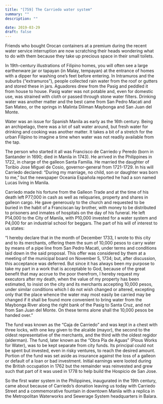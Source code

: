 ```yaml
---
title: "[759] The Carriedo water system"
summary: ""
description: ""

date: 2019-03-29
draft: false
---
```


Friends who bought Orocan containers at a premium during the recent water service interruption are now scratching their heads wondering what to do with them because they take up precious space in their small toilets.

In 19th-century illustrations of Filipino homes, you will often see a large earthenware jar or  tapayan  (in Malay, tempayan) at the entrance of homes with a dipper for washing one’s feet before entering. In Intramuros and the suburbs (“extramuros”), people collected rain water from the roof or gutters and stored these in jars. Aguadores drew from the Pasig and peddled it from house to house.  Pasig water was not potable and, even for domestic use, was strained with cloth or passed through stone water filters. Drinking water was another matter and the best came from San Pedro Macati and San Mateo, or the springs in Malinta Diliman Maybonga and San Juan del Monte.

Water was an issue for Spanish Manila as early as the 16th century. Being an archipelago, there was a lot of salt water around, but fresh water for drinking and cooking was another matter. It takes a bit of a stretch for the urban Filipino to imagine a time when water was not readily available from the tap.

The person who started it all was Francisco de Carriedo y Peredo (born in Santander in 1690; died in Manila in 1743). He arrived in the Philippines in 1722, in charge of the galleon Santa Familia. He married the daughter of Toribio Jose Miguel de Cosio, governor-general from 1721-1729. In his will Carriedo declared: “During my marriage, no child, son or daughter was born to me,” but the newspaper Oceania Española reported he had a son named Lucas living in Manila.

Carriedo made his fortune from the Galleon Trade and at the time of his death left P77,000 in cash as well as reliquaries, property and shares in galleon cargo. He gave generously to the church and requested to be buried in the habit of a Franciscan lay brother, with money to be distributed to prisoners and inmates of hospitals on the day of his funeral. He left P14,000 to the City of Manila, with P10,000 invested for a water system and P4,000 for an industrial school for beggars. The part of his will of interest to us states:

“I hereby declare that in the month of December 1733, I wrote to this city and to its merchants, offering them the sum of 10,000 pesos to carry water by means of a pipe line from San Pedro Macati, under terms and conditions laid down in the said proposal. This offer was considered by them at a meeting of the municipal board on November 5, 1734; but, after discussion, this acceptance was deferred. But since it has always been my purpose to take my part in a work that is acceptable to God, because of the great benefit that may accrue to the poor therefrom, I hereby request my executors after my death, when the value of my property has been estimated, to insist on the city and its merchants accepting 10,000 pesos, under similar conditions which I do not wish changed or altered, excepting only that the place whence the water may most easily be carried may be changed if it shall be found more convenient to bring water from the Maybonga River along the right bank of the Pasig to Santa Cruz, and not from San Juan del Monte. On these terms alone shall the 10,000 pesos be handed over.”

The fund was known as the “Caja de Carriedo” and was kept in a chest with three locks, with one key given to the alcalde (mayor), the second to the oldest representative of the merchants, and the third with the oldest regidor (alderman). The fund, later known as the “Obra Pia de Aguas” (Pious Works for Water), was to be kept separate from city funds. Its principal could not be spent but invested, even in risky ventures, to reach the desired amount. Portion of the fund was set aside as insurance against the loss of a galleon or default of a loan or bad investment. Initial earnings were looted during the British occupation in 1762 but the remainder was reinvested and grew such that part of it was used in 1778 to help build the Hospicio de San Jose.

So the first water system in the Philippines, inaugurated in the 19th century, came about because of Carriedo’s donation leaving us today with Carriedo Street and a commemorative fountain in downtown Manila with a replica in the Metropolitan Waterworks and Sewerage System headquarters in Balara.
